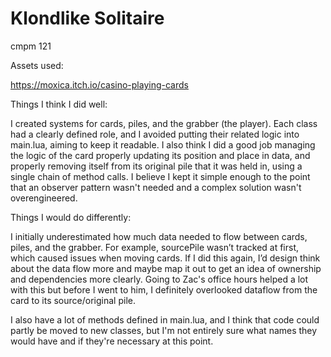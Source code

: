 # Klondlike Solitaire
 cmpm 121

Assets used:

https://moxica.itch.io/casino-playing-cards


Things I think I did well:

I created systems for cards, piles, and the grabber (the player). Each class had a clearly defined role, and I avoided putting their related logic into main.lua, aiming to keep it readable. I also think I did a good job managing the logic of the card properly updating its position and place in data, and properly removing itself from its original pile that it was held in, using a single chain of method calls. I believe I kept it simple enough to the point that an observer pattern wasn't needed and a complex solution wasn't overengineered.


Things I would do differently:

I initially underestimated how much data needed to flow between cards, piles, and the grabber. For example, sourcePile wasn’t tracked at first, which caused issues when moving cards. If I did this again, I’d design think about the data flow more and maybe map it out to get an idea of ownership and dependencies more clearly. Going to Zac's office hours helped a lot with this but before I went to him, I definitely overlooked dataflow from the card to its source/original pile.

I also have a lot of methods defined in main.lua, and I think that code could partly be moved to new classes, but I'm not entirely sure what names they would have and if they're necessary at this point.